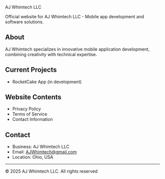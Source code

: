 AJ Whimtech LLC

Official website for AJ Whimtech LLC - Mobile app development and software solutions.

## About
AJ Whimtech specializes in innovative mobile application development, combining creativity with technical expertise.

## Current Projects
- RocketCake App (in development)

## Website Contents
- Privacy Policy
- Terms of Service
- Contact Information

## Contact
- Business: AJ Whimtech LLC
- Email: AJWhimtech@gmail.com
- Location: Ohio, USA

---
© 2025 AJ Whimtech LLC. All rights reserved
